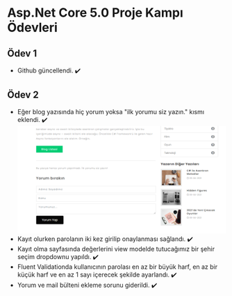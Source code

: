 # Asp.Net Core 5.0 Proje Kampı Ödevleri
## Ödev 1 
- Github güncellendi. ✔️

## Ödev 2
- Eğer blog yazısında hiç yorum yoksa "ilk yorumu siz yazın." kısmı eklendi. ✔️
![Yorum](/task/comment.png)
- Kayıt olurken parolanın iki kez girilip onaylanması sağlandı. ✔️
- Kayıt olma sayfasında değerlerini view modelde tutucağımız bir şehir seçim dropdownu yapıldı. ✔️
- Fluent Validationda kullanıcının parolası en az bir büyük harf, en az bir küçük harf ve en az 1 sayı içerecek şekilde ayarlandı. ✔️
- Yorum ve mail bülteni ekleme sorunu giderildi. ✔️

